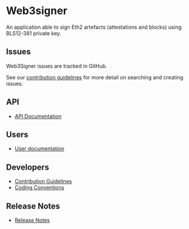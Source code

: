 # Web3signer

An application able to sign Eth2 artefacts (attestations and blocks) using BLS12-381 private key.

## Issues

Web3Signer issues are tracked in GitHub.

See our [contribution guidelines](CONTRIBUTING.md) for more detail on searching and creating issues.

## API
* [API Documentation](https://pegasyseng.github.io/web3signer/)

## Users
* [User documentation](https://docs.web3signer.pegasys.tech/)

## Developers
* [Contribution Guidelines](CONTRIBUTING.md)
* [Coding Conventions](CODING-CONVENTIONS.md)

## Release Notes
* [Release Notes](CHANGELOG.md)

[Gitter]: https://gitter.im/PegaSysEng/web3signer
